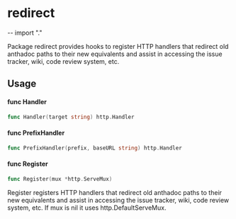 # redirect
--
    import "."

Package redirect provides hooks to register HTTP handlers that redirect old
anthadoc paths to their new equivalents and assist in accessing the issue tracker,
wiki, code review system, etc.

## Usage

#### func  Handler

```go
func Handler(target string) http.Handler
```

#### func  PrefixHandler

```go
func PrefixHandler(prefix, baseURL string) http.Handler
```

#### func  Register

```go
func Register(mux *http.ServeMux)
```
Register registers HTTP handlers that redirect old anthadoc paths to their new
equivalents and assist in accessing the issue tracker, wiki, code review system,
etc. If mux is nil it uses http.DefaultServeMux.
